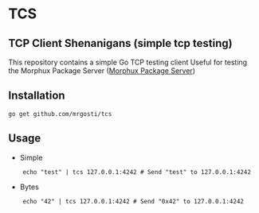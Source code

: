 # TCS
## TCP Client Shenanigans (simple tcp testing)
This repository contains a simple Go TCP testing client
Useful for testing the Morphux Package Server ([Morphux Package Server](//github.com/morphux/mps/))

## Installation
    
    go get github.com/mrgosti/tcs

## Usage

* Simple
```
    echo "test" | tcs 127.0.0.1:4242 # Send "test" to 127.0.0.1:4242 
```


* Bytes
```
    echo "42" | tcs 127.0.0.1:4242 # Send "0x42" to 127.0.0.1:4242 
```
